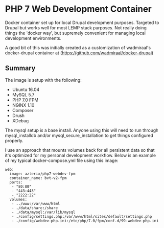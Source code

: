PHP 7 Web Development Container
===============================

Docker container set up for local Drupal development purposes. Targeted to Drupal
but works well for most LEMP stack purposes. Not really doing things the 'docker way',
but supremely convenient for managing local development environments.

A good bit of this was initially created as a customization of wadmiraal's
docker-drupal container at (https://github.com/wadmiraal/docker-drupal)

Summary
-------

The image is setup with the following:

* Ubuntu 16.04
* MySQL 5.7
* PHP 7.0 FPM
* NGINX 1.10
* Composer
* Drush
* XDebug

The mysql setup is a base install. Anyone using this will need to run through
mysql_installdb and/or mysql_secure_installation to get things configured
properly.

I use an approach that mounts volumes back for all persistent data so that it's
optimized for my personal development workflow. Below is an example of my typical
docker-compose.yml file using this image:

~~~~
web:
  image: azterix/php7-webdev-fpm
  container_name: bvt-v2-fpm
  ports:
   - "80:80"
   - "443:443"
   - "2222:22"
  volumes:
   - ../www:/var/www/html
   - ./data/share:/share
   - ./data/mysql:/var/lib/mysql
   - ./config/settings.php:/var/www/html/sites/default/settings.php
   - ./config/webdev-php.ini:/etc/php/7.0/fpm/conf.d/99-webdev-php.ini
~~~~
